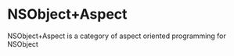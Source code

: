 NSObject+Aspect
===============

NSObject+Aspect is a category of aspect oriented programming for NSObject
